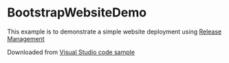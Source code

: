 # BootstrapWebsiteDemo

This example is to demonstrate a simple website deployment using [Release Management](https://www.visualstudio.com/features/release-management-vs)


Downloaded from [Visual Studio code sample](https://code.msdn.microsoft.com/ASPNET-MVC-4-Bootstrap-21f6031e#content)


